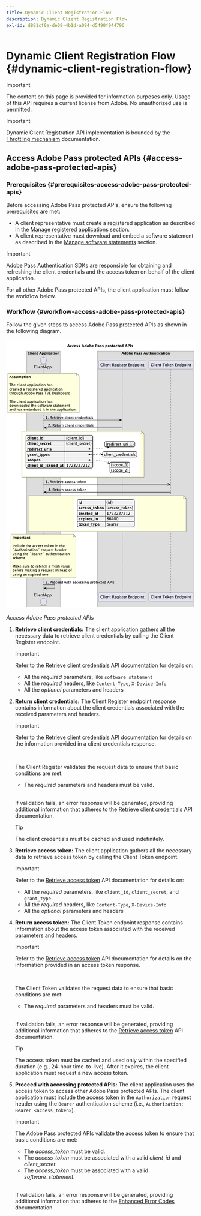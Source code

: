 ```yaml
---
title: Dynamic Client Registration Flow
description: Dynamic Client Registration Flow
exl-id: d881cf0a-de09-4b1d-a094-d5490f944796
---
```

# Dynamic Client Registration Flow {#dynamic-client-registration-flow}

>[!IMPORTANT]
>
> The content on this page is provided for information purposes only. Usage of this API requires a current license from Adobe. No unauthorized use is permitted.

>[!IMPORTANT]
>
> Dynamic Client Registration API implementation is bounded by the [Throttling mechanism](/help/authentication/integration-guide-programmers/throttling-mechanism.md) documentation.

## Access Adobe Pass protected APIs {#access-adobe-pass-protected-apis}

### Prerequisites {#prerequisites-access-adobe-pass-protected-apis}

Before accessing Adobe Pass protected APIs, ensure the following prerequisites are met:

* A client representative must create a registered application as described in the [Manage registered applications](../dynamic-client-registration-overview.md#manage-registered-applications) section.
* A client representative must download and embed a software statement as described in the [Manage software statements](../dynamic-client-registration-overview.md#manage-software-statements) section.

>[!IMPORTANT]
>
> Adobe Pass Authentication SDKs are responsible for obtaining and refreshing the client credentials and the access token on behalf of the client application.
> 
> For all other Adobe Pass protected APIs, the client application must follow the workflow below.

### Workflow {#workflow-access-adobe-pass-protected-apis}

Follow the given steps to access Adobe Pass protected APIs as shown in the following diagram.

![Access Adobe Pass protected APIs](../../../../assets/dcr-api/dcr-api-access-adobe-pass-protected-apis.png)

*Access Adobe Pass protected APIs*

1. **Retrieve client credentials:** The client application gathers all the necessary data to retrieve client credentials by calling the Client Register endpoint.

   >[!IMPORTANT]
   >
   > Refer to the [Retrieve client credentials](../apis/dynamic-client-registration-apis-retrieve-client-credentials.md#request) API documentation for details on:
   >
   > * All the _required_ parameters, like `software_statement`
   > * All the _required_ headers, like `Content-Type`, `X-Device-Info`
   > * All the _optional_ parameters and headers

1. **Return client credentials:** The Client Register endpoint response contains information about the client credentials associated with the received parameters and headers.

   >[!IMPORTANT]
   >
   > Refer to the [Retrieve client credentials](../apis/dynamic-client-registration-apis-retrieve-client-credentials.md#success) API documentation for details on the information provided in a client credentials response.
   >
   > <br/>
   >
   > The Client Register validates the request data to ensure that basic conditions are met:
   >
   > * The _required_ parameters and headers must be valid.
   >
   > <br/>
   >
   > If validation fails, an error response will be generated, providing additional information that adheres to the [Retrieve client credentials](../apis/dynamic-client-registration-apis-retrieve-client-credentials.md#error) API documentation.

   >[!TIP]
   >
   > The client credentials must be cached and used indefinitely.

1. **Retrieve access token:** The client application gathers all the necessary data to retrieve access token by calling the Client Token endpoint.

   >[!IMPORTANT]
   >
   > Refer to the [Retrieve access token](../apis/dynamic-client-registration-apis-retrieve-access-token.md#request) API documentation for details on:
   >
   > * All the _required_ parameters, like `client_id`, `client_secret`, and `grant_type`
   > * All the _required_ headers, like `Content-Type`, `X-Device-Info`
   > * All the _optional_ parameters and headers

1. **Return access token:** The Client Token endpoint response contains information about the access token associated with the received parameters and headers.

   >[!IMPORTANT]
   >
   > Refer to the [Retrieve access token](../apis/dynamic-client-registration-apis-retrieve-access-token.md#success) API documentation for details on the information provided in an access token response.
   >
   > <br/>
   >
   > The Client Token validates the request data to ensure that basic conditions are met:
   >
   > * The _required_ parameters and headers must be valid.
   >
   > <br/>
   >
   > If validation fails, an error response will be generated, providing additional information that adheres to the [Retrieve access token](../apis/dynamic-client-registration-apis-retrieve-access-token.md#error) API documentation.

   >[!TIP]
   >
   > The access token must be cached and used only within the specified duration (e.g., 24-hour time-to-live). After it expires, the client application must request a new access token.

1. **Proceed with accessing protected APIs:** The client application uses the access token to access other Adobe Pass protected APIs. The client application must include the access token in the `Authorization` request header using the `Bearer` authentication scheme (i.e., `Authorization: Bearer <access_token>`).

   >[!IMPORTANT]
   >
   > The Adobe Pass protected APIs validate the access token to ensure that basic conditions are met:
   >
   > * The _access_token_ must be valid.
   > * The _access_token_ must be associated with a valid _client_id_ and _client_secret_.
   > * The _access_token_ must be associated with a valid _software_statement_.
   >
   > <br/>
   >
   > If validation fails, an error response will be generated, providing additional information that adheres to the [Enhanced Error Codes](../../../features-standard/error-reporting/enhanced-error-codes.md) documentation.
